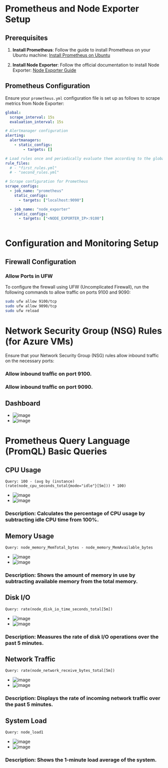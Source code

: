 # Prometheus and Node Exporter Setup

## Prerequisites

1. **Install Prometheus**:
   Follow the guide to install Prometheus on your Ubuntu machine: [Install Prometheus on Ubuntu](https://www.cherryservers.com/blog/install-prometheus-ubuntu)

2. **Install Node Exporter**:
   Follow the official documentation to install Node Exporter: [Node Exporter Guide](https://prometheus.io/docs/guides/node-exporter/)

## Prometheus Configuration

Ensure your `prometheus.yml` configuration file is set up as follows to scrape metrics from Node Exporter:

```yaml
global:
  scrape_interval: 15s
  evaluation_interval: 15s

# Alertmanager configuration
alerting:
  alertmanagers:
    - static_configs:
        - targets: []

# Load rules once and periodically evaluate them according to the global 'evaluation_interval'.
rule_files:
  # - "first_rules.yml"
  # - "second_rules.yml"

# Scrape configuration for Prometheus
scrape_configs:
  - job_name: "prometheus"
    static_configs:
      - targets: ["localhost:9090"]

  - job_name: "node_exporter"
    static_configs:
      - targets: ["<NODE_EXPORTER_IP>:9100"]
      
 ```     
# Configuration and Monitoring Setup

## Firewall Configuration

### Allow Ports in UFW

To configure the firewall using UFW (Uncomplicated Firewall), run the following commands to allow traffic on ports 9100 and 9090:

```bash
sudo ufw allow 9100/tcp
sudo ufw allow 9090/tcp
sudo ufw reload
```
# Network Security Group (NSG) Rules (for Azure VMs)
Ensure that your Network Security Group (NSG) rules allow inbound traffic on the necessary ports:

### Allow inbound traffic on port 9100.
### Allow inbound traffic on port 9090.

## Dashboard
- ![image](https://github.com/user-attachments/assets/78576620-dc1c-43ff-9ae1-1ae566ecac63)
- ![image](https://github.com/user-attachments/assets/e5fe4863-d7a5-4787-8e80-5e22bd7fd7ef)

# Prometheus Query Language (PromQL) Basic Queries

## CPU Usage
```
Query: 100 - (avg by (instance) (rate(node_cpu_seconds_total{mode="idle"}[5m])) * 100)
```
- ![image](https://github.com/user-attachments/assets/c15ffd3c-d156-44d8-99fd-5bdf0ff7628e)
- ![image](https://github.com/user-attachments/assets/aeca7e62-fec6-40d2-8551-fbb9f1a93dbe)


### Description: Calculates the percentage of CPU usage by subtracting idle CPU time from 100%.

## Memory Usage
```
Query: node_memory_MemTotal_bytes - node_memory_MemAvailable_bytes
```
- ![image](https://github.com/user-attachments/assets/55b46c5f-3151-49bc-80d2-7e37934dddcd)
- ![image](https://github.com/user-attachments/assets/db577e82-cc37-4527-a36a-fe1cdedda065)


### Description: Shows the amount of memory in use by subtracting available memory from the total memory.

## Disk I/O
```
Query: rate(node_disk_io_time_seconds_total[5m])
```
- ![image](https://github.com/user-attachments/assets/2047d25c-770d-446c-84a3-6f3fce263c67)
- ![image](https://github.com/user-attachments/assets/be3ed879-d7cc-448a-9dc5-5c066b0c3cf4)


### Description: Measures the rate of disk I/O operations over the past 5 minutes.

## Network Traffic
```
Query: rate(node_network_receive_bytes_total[5m])
```
- ![image](https://github.com/user-attachments/assets/1b6997a7-78bf-40a1-a738-bba03eb18fec)
- ![image](https://github.com/user-attachments/assets/e7091453-f7ef-4e5c-8182-a42ca6fe3910)


### Description: Displays the rate of incoming network traffic over the past 5 minutes.

## System Load
```
Query: node_load1
```
- ![image](https://github.com/user-attachments/assets/98e3b764-0c19-4c94-8686-db2b8890dbea)
- ![image](https://github.com/user-attachments/assets/aaf51d8f-7bd3-433e-b525-f644af963807)


### Description: Shows the 1-minute load average of the system.
